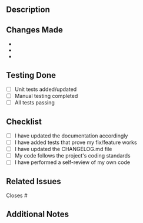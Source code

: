 ## Description
<!-- Provide a brief description of the changes in this PR -->

## Changes Made
<!-- List the key changes made in this PR -->

- 
- 
- 

## Testing Done
<!-- Describe the testing you've done to verify your changes -->

- [ ] Unit tests added/updated
- [ ] Manual testing completed
- [ ] All tests passing

## Checklist

- [ ] I have updated the documentation accordingly
- [ ] I have added tests that prove my fix/feature works
- [ ] I have updated the CHANGELOG.md file
- [ ] My code follows the project's coding standards
- [ ] I have performed a self-review of my own code

## Related Issues
<!-- Link any related issues here using #issue_number -->

Closes #

## Additional Notes
<!-- Add any additional notes or context about the PR here --> 